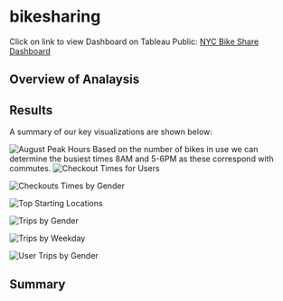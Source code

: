 # bikesharing

Click on link to view Dashboard on Tableau Public: [NYC Bike Share Dashboard](https://public.tableau.com/app/profile/rafael.garza1677/viz/NYCBikeSharing_16632004364770/NYCBikeShare?publish=yes)

## Overview of Analaysis

## Results
A summary of our key visualizations are shown below:

![August Peak Hours](https://user-images.githubusercontent.com/106921601/190526199-7a84066d-05c2-48c7-974c-04ad7695cc67.PNG)
Based on the number of bikes in use we can determine the busiest times 8AM and 5-6PM as these correspond with commutes.
![Checkout Times for Users](https://user-images.githubusercontent.com/106921601/190526204-7b9d9ade-7e2b-43c6-afa2-923f809eafb9.PNG)

![Checkouts Times by Gender](https://user-images.githubusercontent.com/106921601/190526206-e73b95af-c838-4d30-8337-9bc842651bf3.PNG)

![Top Starting Locations](https://user-images.githubusercontent.com/106921601/190526213-8aee5f23-6913-4b9a-9d9b-b324bbd8bd5e.PNG)

![Trips by Gender](https://user-images.githubusercontent.com/106921601/190526231-f08a1b6e-c101-41fc-bec2-a8aac85e0350.PNG)

![Trips by Weekday](https://user-images.githubusercontent.com/106921601/190526234-9fee23e9-74a0-4b98-9fac-8ae124a562a6.PNG)

![User Trips by Gender](https://user-images.githubusercontent.com/106921601/190526237-bad92b34-6254-460d-b9ce-18d3cfa653e1.PNG)

## Summary
